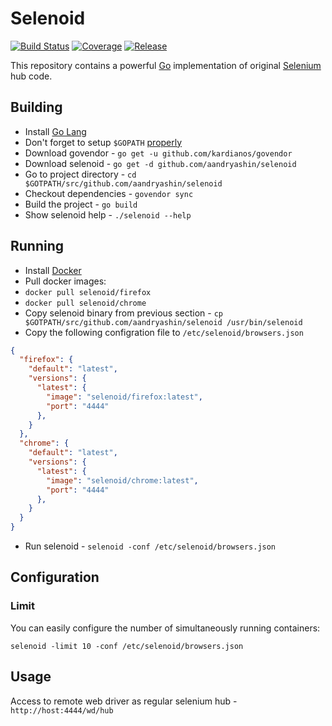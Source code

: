 # Selenoid
[![Build Status](https://travis-ci.org/aandryashin/selenoid.svg?branch=master)](https://travis-ci.org/aandryashin/selenoid)
[![Coverage](https://codecov.io/github/aandryashin/selenoid/coverage.svg)](https://codecov.io/gh/aandryashin/selenoid)
[![Release](https://img.shields.io/github/release/aandryashin/selenoid.svg)](https://github.com/aandryashin/selenoid/releases/latest)

This repository contains a powerful [Go](http://golang.org/) implementation of original [Selenium](http://github.com/SeleniumHQ/selenium) hub code.

## Building
* Install [Go Lang](https://golang.org/doc/install)
* Don't forget to setup `$GOPATH` [properly](https://github.com/golang/go/wiki/GOPATH)
* Download govendor - `go get -u github.com/kardianos/govendor`
* Download selenoid - `go get -d github.com/aandryashin/selenoid`
* Go to project directory - `cd $GOTPATH/src/github.com/aandryashin/selenoid`
* Checkout dependencies - `govendor sync`
* Build the project - `go build`
* Show selenoid help - `./selenoid --help`

## Running
* Install [Docker](https://docs.docker.com/engine/installation/)
* Pull docker images: 
 * `docker pull selenoid/firefox`
 * `docker pull selenoid/chrome`
* Copy selenoid binary from previous section - `cp $GOTPATH/src/github.com/aandryashin/selenoid /usr/bin/selenoid`
* Copy the following configration file to `/etc/selenoid/browsers.json`
```json
{
  "firefox": {
    "default": "latest",
    "versions": {
      "latest": {
        "image": "selenoid/firefox:latest",
        "port": "4444"
      },
    }
  },
  "chrome": {
    "default": "latest",
    "versions": {
      "latest": {
        "image": "selenoid/chrome:latest",
        "port": "4444"
      },
    }
  }
}
```
* Run selenoid - `selenoid -conf /etc/selenoid/browsers.json`

## Configuration

### Limit

You can easily configure the number of simultaneously running containers:

`selenoid -limit 10 -conf /etc/selenoid/browsers.json`

## Usage

Access to remote web driver as regular selenium hub - `http://host:4444/wd/hub`
